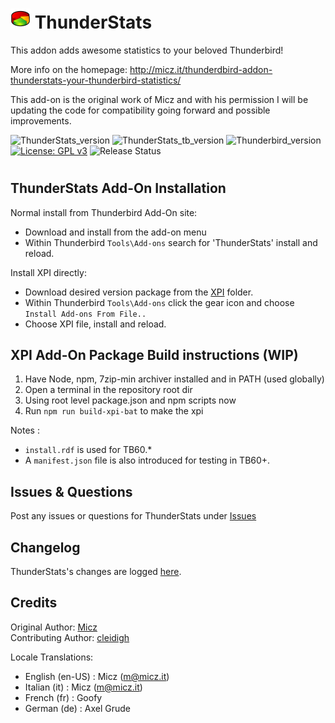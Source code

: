# ![ThunderStats icon](rep-resources/images/mzts-icon.png "ThunderStats")  ThunderStats

This addon adds awesome statistics to your beloved Thunderbird!

More info on the homepage: http://micz.it/thunderdbird-addon-thunderstats-your-thunderbird-statistics/

This add-on is the original work of Micz and with his permission I will be updating
the code for compatibility going forward and possible improvements.

![ThunderStats_version](https://img.shields.io/badge/version-v1.4.4-darkorange.png?label=ThunderStats)
![ThunderStats_tb_version](https://img.shields.io/badge/version-v1.4.4-blue.png?label=Thunderbird%20Add-On)
![Thunderbird_version](https://img.shields.io/badge/version-v60.0_--_61.*-blue.png?label=Thunderbird)
[![License: GPL v3](https://img.shields.io/badge/License-GPL%20v3-red.png)](./LICENSE.txt)
![Release Status](https://img.shields.io/badge/Release%20Status-v1.4.4%20Latest-brightgreen.png)
#

## ThunderStats Add-On Installation

Normal install from Thunderbird Add-On site:
- Download and install from the add-on menu
- Within Thunderbird ``Tools\Add-ons`` search for 'ThunderStats' install and reload.

Install XPI directly:
- Download desired version package from the [XPI](xpi) folder.
- Within Thunderbird ``Tools\Add-ons`` click the gear icon and choose ``Install Add-ons From File..``
- Choose XPI file, install and reload.

## XPI Add-On Package Build instructions (WIP)

1. Have Node, npm, 7zip-min archiver installed and in PATH (used globally)
2. Open a terminal in the repository root dir
3. Using root level package.json and npm scripts now
4. Run ``npm run build-xpi-bat`` to make the xpi

Notes : 
- ``install.rdf`` is used for TB60.*
- A ``manifest.json`` file is also introduced for testing in TB60+.

## Issues & Questions
Post any issues or questions for ThunderStats under [Issues](https://github.com/micz/ThunderStats/issues)

## Changelog
ThunderStats's changes are logged [here](CHANGELOG.md).

## Credits
Original Author: [Micz](https://addons.thunderbird.net/en-US/thunderbird/user/Micz/ "Micz")  
Contributing Author: [cleidigh](https://addons.thunderbird.net/en-US/thunderbird/user/cleidigh/ "Cleidigh")

Locale Translations:

- English (en-US)	: Micz (m@micz.it)
- Italian (it)		: Micz (m@micz.it)
- French (fr)		: Goofy
- German (de)		: Axel Grude


